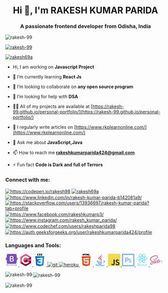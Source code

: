 <h1 align="center">Hi 👋, I'm RAKESH KUMAR PARIDA</h1>
<h3 align="center">A passionate frontend developer from Odisha, India</h3>

<p align="left"> <img src="https://komarev.com/ghpvc/?username=rakesh-99&label=Profile%20views&color=0e75b6&style=flat" alt="rakesh-99" /> </p>

<p align="left"> <a href="https://github.com/ryo-ma/github-profile-trophy"><img src="https://github-profile-trophy.vercel.app/?username=rakesh-99" alt="rakesh-99" /></a> </p>

<p align="left"> <a href="https://twitter.com/rakesh69a" target="blank"><img src="https://img.shields.io/twitter/follow/rakesh69a?logo=twitter&style=for-the-badge" alt="rakesh69a" /></a> </p>

- Hi, I am working on **Javascript Project**

- 🌱 I’m currently learning **React Js**

- 👯 I’m looking to collaborate on **any open source program**

- 🤝 I’m looking for help with **DSA**

- 👨‍💻 All of my projects are available at [https://rakesh-99.github.io/personal-portfolio/](https://rakesh-99.github.io/personal-portfolio/)

- 📝 I regularly write articles on [https://www.rkplearnonline.com/](https://www.rkplearnonline.com/)

- 💬 Ask me about **JavaScript,Java**

- 📫 How to reach me **rakeshkumarparida424@gmail.com**

- ⚡ Fun fact **Code is Dark and full of Terrors**

<h3 align="left">Connect with me:</h3>
<p align="left">
<a href="https://codepen.io/https://codepen.io/rakesh98" target="blank"><img align="center" src="https://raw.githubusercontent.com/rahuldkjain/github-profile-readme-generator/master/src/images/icons/Social/codepen.svg" alt="https://codepen.io/rakesh98" height="30" width="40" /></a>
<a href="https://twitter.com/rakesh69a" target="blank"><img align="center" src="https://raw.githubusercontent.com/rahuldkjain/github-profile-readme-generator/master/src/images/icons/Social/twitter.svg" alt="rakesh69a" height="30" width="40" /></a>
<a href="https://linkedin.com/in/https://www.linkedin.com/in/rakesh-kumar-parida-b142081a9/" target="blank"><img align="center" src="https://raw.githubusercontent.com/rahuldkjain/github-profile-readme-generator/master/src/images/icons/Social/linked-in-alt.svg" alt="https://www.linkedin.com/in/rakesh-kumar-parida-b142081a9/" height="30" width="40" /></a>
<a href="https://stackoverflow.com/users/https://stackoverflow.com/users/13936697/rakesh-kumar-parida?tab=profile" target="blank"><img align="center" src="https://raw.githubusercontent.com/rahuldkjain/github-profile-readme-generator/master/src/images/icons/Social/stack-overflow.svg" alt="https://stackoverflow.com/users/13936697/rakesh-kumar-parida?tab=profile" height="30" width="40" /></a>
<a href="https://fb.com/https://www.facebook.com/rakeshkumarp3/" target="blank"><img align="center" src="https://raw.githubusercontent.com/rahuldkjain/github-profile-readme-generator/master/src/images/icons/Social/facebook.svg" alt="https://www.facebook.com/rakeshkumarp3/" height="30" width="40" /></a>
<a href="https://instagram.com/https://www.instagram.com/rakesh_kumar_parida/" target="blank"><img align="center" src="https://raw.githubusercontent.com/rahuldkjain/github-profile-readme-generator/master/src/images/icons/Social/instagram.svg" alt="https://www.instagram.com/rakesh_kumar_parida/" height="30" width="40" /></a>
<a href="https://www.codechef.com/users/https://www.codechef.com/users/rakeshparida98" target="blank"><img align="center" src="https://cdn.jsdelivr.net/npm/simple-icons@3.1.0/icons/codechef.svg" alt="https://www.codechef.com/users/rakeshparida98" height="30" width="40" /></a>
<a href="https://auth.geeksforgeeks.org/user/https://auth.geeksforgeeks.org/user/rakeshkumarparida424/profile" target="blank"><img align="center" src="https://raw.githubusercontent.com/rahuldkjain/github-profile-readme-generator/master/src/images/icons/Social/geeks-for-geeks.svg" alt="https://auth.geeksforgeeks.org/user/rakeshkumarparida424/profile" height="30" width="40" /></a>
</p>

<h3 align="left">Languages and Tools:</h3>
<p align="left"> <a href="https://getbootstrap.com" target="_blank" rel="noreferrer"> <img src="https://raw.githubusercontent.com/devicons/devicon/master/icons/bootstrap/bootstrap-plain-wordmark.svg" alt="bootstrap" width="40" height="40"/> </a> <a href="https://www.w3schools.com/cpp/" target="_blank" rel="noreferrer"> <img src="https://raw.githubusercontent.com/devicons/devicon/master/icons/cplusplus/cplusplus-original.svg" alt="cplusplus" width="40" height="40"/> </a> <a href="https://www.w3schools.com/css/" target="_blank" rel="noreferrer"> <img src="https://raw.githubusercontent.com/devicons/devicon/master/icons/css3/css3-original-wordmark.svg" alt="css3" width="40" height="40"/> </a> <a href="https://git-scm.com/" target="_blank" rel="noreferrer"> <img src="https://www.vectorlogo.zone/logos/git-scm/git-scm-icon.svg" alt="git" width="40" height="40"/> </a> <a href="https://heroku.com" target="_blank" rel="noreferrer"> <img src="https://www.vectorlogo.zone/logos/heroku/heroku-icon.svg" alt="heroku" width="40" height="40"/> </a> <a href="https://www.w3.org/html/" target="_blank" rel="noreferrer"> <img src="https://raw.githubusercontent.com/devicons/devicon/master/icons/html5/html5-original-wordmark.svg" alt="html5" width="40" height="40"/> </a> <a href="https://www.java.com" target="_blank" rel="noreferrer"> <img src="https://raw.githubusercontent.com/devicons/devicon/master/icons/java/java-original.svg" alt="java" width="40" height="40"/> </a> <a href="https://developer.mozilla.org/en-US/docs/Web/JavaScript" target="_blank" rel="noreferrer"> <img src="https://raw.githubusercontent.com/devicons/devicon/master/icons/javascript/javascript-original.svg" alt="javascript" width="40" height="40"/> </a> <a href="https://www.photoshop.com/en" target="_blank" rel="noreferrer"> <img src="https://raw.githubusercontent.com/devicons/devicon/master/icons/photoshop/photoshop-line.svg" alt="photoshop" width="40" height="40"/> </a> <a href="https://reactjs.org/" target="_blank" rel="noreferrer"> <img src="https://raw.githubusercontent.com/devicons/devicon/master/icons/react/react-original-wordmark.svg" alt="react" width="40" height="40"/> </a> <a href="https://sass-lang.com" target="_blank" rel="noreferrer"> <img src="https://raw.githubusercontent.com/devicons/devicon/master/icons/sass/sass-original.svg" alt="sass" width="40" height="40"/> </a> </p>

<p><img align="left" src="https://github-readme-stats.vercel.app/api/top-langs?username=rakesh-99&show_icons=true&locale=en&layout=compact" alt="rakesh-99" /></p>

<p>&nbsp;<img align="center" src="https://github-readme-stats.vercel.app/api?username=rakesh-99&show_icons=true&locale=en" alt="rakesh-99" /></p>

<p><img align="center" src="https://github-readme-streak-stats.herokuapp.com/?user=rakesh-99&" alt="rakesh-99" /></p>

